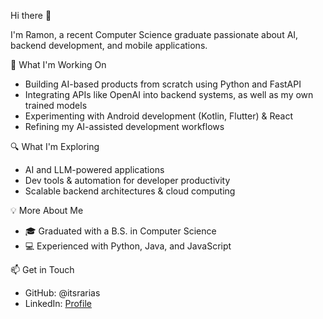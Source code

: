 Hi there 👋

I'm Ramon, a recent Computer Science graduate passionate about AI, backend development, and mobile applications. 

🚀 What I'm Working On

- Building AI-based products from scratch using Python and FastAPI
- Integrating APIs like OpenAI into backend systems, as well as my own trained models
- Experimenting with Android development (Kotlin, Flutter) & React
- Refining my AI-assisted development workflows

🔍 What I'm Exploring

- AI and LLM-powered applications
- Dev tools & automation for developer productivity
- Scalable backend architectures & cloud computing

💡 More About Me

- 🎓 Graduated with a B.S. in Computer Science
- 💻 Experienced with Python, Java, and JavaScript

📫 Get in Touch

- GitHub: @itsrarias
- LinkedIn: [Profile](https://www.linkedin.com/in/arias-ramon/)
